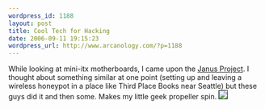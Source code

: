 ```yaml
--- 
wordpress_id: 1188
layout: post
title: Cool Tech for Hacking
date: 2006-09-11 19:15:23
wordpress_url: http://www.arcanology.com/?p=1188
---
```

While looking at mini-itx motherboards, I came upon the <a href="http://www.tgdaily.com/2006/08/30/defcon2006_janus_project/">Janus Project</a>. I thought about something similar at one point (setting up and leaving a wireless honeypot in a place like Third Place Books near Seattle) but these guys did it and then some. Makes my little geek propeller spin. <img src="http://www.arcanology.com/images/goldy.jpg" border="1" />